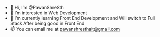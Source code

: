 - 👋 Hi, I’m @PawanShreSth
- 👀 I’m interested in Web Development
- 🌱 I’m currently learning Front End Development and Will switch to Full Stack After being good in Front End
- 📫 You can email me at pawanshresthait@gmail.com

